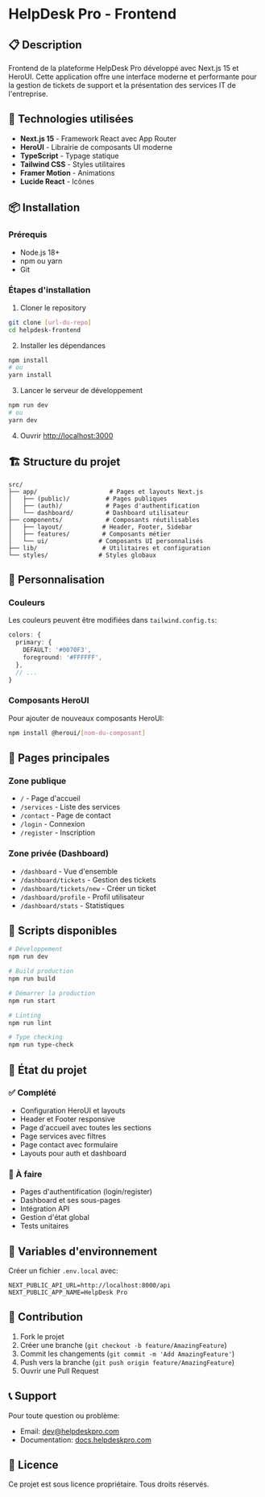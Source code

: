 # HelpDesk Pro - Frontend

## 📋 Description

Frontend de la plateforme HelpDesk Pro développé avec Next.js 15 et HeroUI. Cette application offre une interface moderne et performante pour la gestion de tickets de support et la présentation des services IT de l'entreprise.

## 🚀 Technologies utilisées

- **Next.js 15** - Framework React avec App Router
- **HeroUI** - Librairie de composants UI moderne
- **TypeScript** - Typage statique
- **Tailwind CSS** - Styles utilitaires
- **Framer Motion** - Animations
- **Lucide React** - Icônes

## 📦 Installation

### Prérequis

- Node.js 18+
- npm ou yarn
- Git

### Étapes d'installation

1. Cloner le repository

```bash
git clone [url-du-repo]
cd helpdesk-frontend
```

2. Installer les dépendances

```bash
npm install
# ou
yarn install
```

3. Lancer le serveur de développement

```bash
npm run dev
# ou
yarn dev
```

4. Ouvrir [http://localhost:3000](http://localhost:3000)

## 🏗️ Structure du projet

```
src/
├── app/                    # Pages et layouts Next.js
│   ├── (public)/          # Pages publiques
│   ├── (auth)/            # Pages d'authentification
│   └── dashboard/         # Dashboard utilisateur
├── components/            # Composants réutilisables
│   ├── layout/           # Header, Footer, Sidebar
│   ├── features/         # Composants métier
│   └── ui/              # Composants UI personnalisés
├── lib/                  # Utilitaires et configuration
└── styles/              # Styles globaux
```

## 🎨 Personnalisation

### Couleurs

Les couleurs peuvent être modifiées dans `tailwind.config.ts`:

```typescript
colors: {
  primary: {
    DEFAULT: '#0070F3',
    foreground: '#FFFFFF',
  },
  // ...
}
```

### Composants HeroUI

Pour ajouter de nouveaux composants HeroUI:

```bash
npm install @heroui/[nom-du-composant]
```

## 📱 Pages principales

### Zone publique

- `/` - Page d'accueil
- `/services` - Liste des services
- `/contact` - Page de contact
- `/login` - Connexion
- `/register` - Inscription

### Zone privée (Dashboard)

- `/dashboard` - Vue d'ensemble
- `/dashboard/tickets` - Gestion des tickets
- `/dashboard/tickets/new` - Créer un ticket
- `/dashboard/profile` - Profil utilisateur
- `/dashboard/stats` - Statistiques

## 🔧 Scripts disponibles

```bash
# Développement
npm run dev

# Build production
npm run build

# Démarrer la production
npm run start

# Linting
npm run lint

# Type checking
npm run type-check
```

## 🚦 État du projet

### ✅ Complété

- Configuration HeroUI et layouts
- Header et Footer responsive
- Page d'accueil avec toutes les sections
- Page services avec filtres
- Page contact avec formulaire
- Layouts pour auth et dashboard

### 📝 À faire

- Pages d'authentification (login/register)
- Dashboard et ses sous-pages
- Intégration API
- Gestion d'état global
- Tests unitaires

## 🔐 Variables d'environnement

Créer un fichier `.env.local` avec:

```env
NEXT_PUBLIC_API_URL=http://localhost:8000/api
NEXT_PUBLIC_APP_NAME=HelpDesk Pro
```

## 🤝 Contribution

1. Fork le projet
2. Créer une branche (`git checkout -b feature/AmazingFeature`)
3. Commit les changements (`git commit -m 'Add AmazingFeature'`)
4. Push vers la branche (`git push origin feature/AmazingFeature`)
5. Ouvrir une Pull Request

## 📞 Support

Pour toute question ou problème:

- Email: dev@helpdeskpro.com
- Documentation: [docs.helpdeskpro.com](https://docs.helpdeskpro.com)

## 📄 Licence

Ce projet est sous licence propriétaire. Tous droits réservés.
